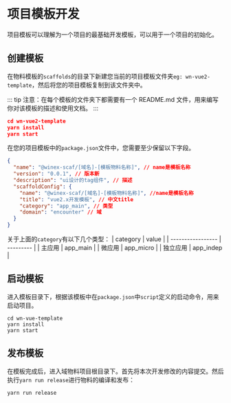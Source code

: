 # 项目模板开发

项目模板可以理解为一个项目的最基础开发模板，可以用于一个项目的初始化。

## 创建模板

在物料模板的`scaffolds`的目录下新建您当前的项目模板文件夹`eg: wn-vue2-template`，然后将您的项目模板复制到该文件夹中。

::: tip
注意：在每个模板的文件夹下都需要有一个 README.md 文件，用来编写你对该模板的描述和使用文档。
:::

```json
cd wn-vue2-template
yarn install
yarn start
```

在您的项目模板中的`package.json`文件中，您需要至少保留以下字段。

```json
{
  "name": "@winex-scaf/[域名]-[模板物料名称]", // name是模板名称
  "version": "0.0.1", // 版本新
  "description": "ui设计的tag组件", // 描述
  "scaffoldConfig": {
    "name": "@winex-scaf/[域名]-[模板物料名称]", //name是模板名称
    "title": "vue2.x开发模板", // 中文title
    "category": "app_main", // 类型
    "domain": "encounter" // 域
  }
}
```

关于上面的`category`有以下几个类型：
| category | value |
| ----------------- | --------- |
| 主应用 | app_main |
| 微应用 | app_micro |
| 独立应用 | app_indep |

## 启动模板

进入模板目录下，根据该模板中在`package.json`中`script`定义的启动命令，用来启动项目。

```
cd wn-vue-template
yarn install
yarn start
```

## 发布模板

在模板完成后，进入域物料项目根目录下。首先将本次开发修改的内容提交。然后执行`yarn run release`进行物料的编译和发布：

```shell
yarn run release
```
